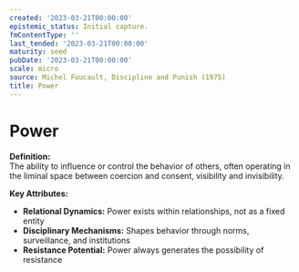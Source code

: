 ```yaml
---
created: '2023-03-21T00:00:00'
epistemic_status: Initial capture.
fmContentType: ''
last_tended: '2023-03-21T00:00:00'
maturity: seed
pubDate: '2023-03-21T00:00:00'
scale: micro
source: Michel Foucault, Discipline and Punish (1975)
title: Power
---
```


# Power

**Definition:**  
The ability to influence or control the behavior of others, often operating in the liminal space between coercion and consent, visibility and invisibility.

**Key Attributes:**  
- **Relational Dynamics:** Power exists within relationships, not as a fixed entity  
- **Disciplinary Mechanisms:** Shapes behavior through norms, surveillance, and institutions  
- **Resistance Potential:** Power always generates the possibility of resistance
